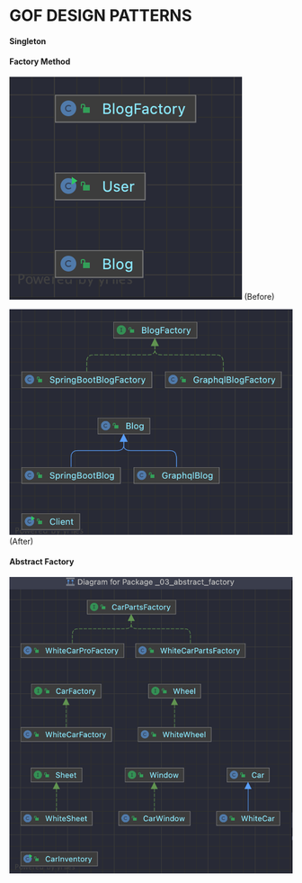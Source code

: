 # GOF DESIGN PATTERNS

#### Singleton

#### Factory Method

![Factory Method Before](/document/images/factory-method-before-class-diagram.png)
(Before)

![Factory Method After](/document/images/factory-method-after-class-diagram.png)
(After)

#### Abstract Factory

![Abstract Factory](/document/images/abstract-factory-class-diagram.png)
